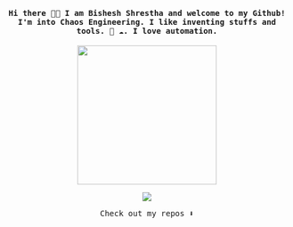 
<h4 align="center"><samp> Hi there 👋🏾  I am Bishesh Shrestha and welcome to my Github! I'm into Chaos Engineering. I like inventing stuffs and tools. 🐍 ☁️. I love automation.</samp></h4>

<p align="center">
  <img width="250" src="https://media.giphy.com/media/RbDKaczqWovIugyJmW/giphy.gif">
</p>


<p align="center">
<a href= "https://np.linkedin.com/in/bishesh-shrestha-b05bb91a0"><img src="https://img.icons8.com/linkedin"/></a>
</p>

<p align="center"><samp>
Check out my repos ⬇️  
  </samp>
</p>
